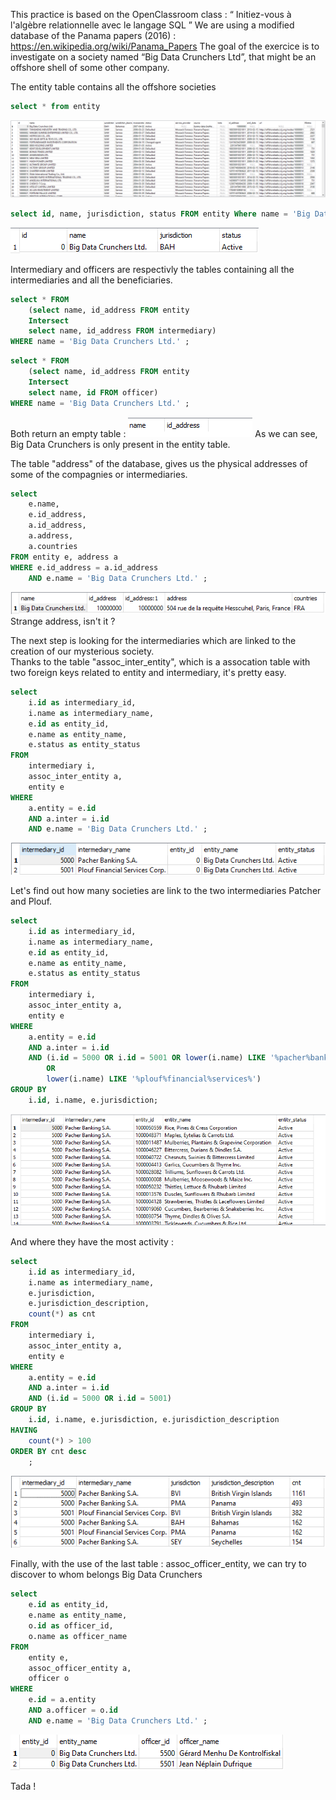 This practice is based on the OpenClassroom class : “ Initiez-vous à l'algèbre relationnelle avec le langage SQL ”
We are using a modified database of the Panama papers (2016) : https://en.wikipedia.org/wiki/Panama_Papers
The goal of the exercice is to investigate on a society named “Big Data Crunchers Ltd”, that might be an offshore shell of some other company.


The entity table contains all the offshore societies

```SQL
select * from entity
```
![](https://github.com/Condefruit/Code/blob/main/SQL/tables/table_a01.png)

```SQL
select id, name, jurisdiction, status FROM entity Where name = 'Big Data Crunchers Ltd.' ;
```
![](https://github.com/Condefruit/Code/blob/main/SQL/tables/table_a02.png)

Intermediary and officers are respectivly the tables containing all the intermediaries and all the beneficiaries.

```SQL
select * FROM
    (select name, id_address FROM entity
    Intersect
    select name, id_address FROM intermediary)
WHERE name = 'Big Data Crunchers Ltd.' ;
```
```SQL
select * FROM
    (select name, id_address FROM entity
    Intersect
    select name, id FROM officer)
WHERE name = 'Big Data Crunchers Ltd.' ;
```
Both return an empty table :
![](https://github.com/Condefruit/Code/blob/main/SQL/tables/table_a03.png)
As we can see, Big Data Crunchers is only present in the entity table.

The table "address" of the database, gives us the physical addresses of some of the compagnies or intermediaries.

```SQL
select 
    e.name,
    e.id_address,
    a.id_address,
    a.address,
    a.countries
FROM entity e, address a
WHERE e.id_address = a.id_address 
    AND e.name = 'Big Data Crunchers Ltd.' ; 
```
![](https://github.com/Condefruit/Code/blob/main/SQL/tables/table_a04.png)  
Strange address, isn't it ?

The next step is looking for the intermediaries which are linked to the creation of our mysterious society.  
Thanks to the table "assoc_inter_entity", which is a assocation table with two foreign keys related to entity and intermediary, it's pretty easy.

```SQL
select
    i.id as intermediary_id,
    i.name as intermediary_name,
    e.id as entity_id,
    e.name as entity_name,
    e.status as entity_status
FROM 
    intermediary i,
    assoc_inter_entity a,
    entity e
WHERE
    a.entity = e.id
    AND a.inter = i.id
    AND e.name = 'Big Data Crunchers Ltd.' ;
```

![](https://github.com/Condefruit/Code/blob/main/SQL/tables/table_a042.png)

Let's find out how many societies are link to the two intermediaries Patcher and Plouf.  

```SQL
select
    i.id as intermediary_id,
    i.name as intermediary_name,
    e.id as entity_id,
    e.name as entity_name,
    e.status as entity_status
FROM 
    intermediary i,
    assoc_inter_entity a,
    entity e
WHERE 
    a.entity = e.id 
    AND a.inter = i.id 
    AND (i.id = 5000 OR i.id = 5001 OR lower(i.name) LIKE '%pacher%banking%'
        OR
        lower(i.name) LIKE '%plouf%financial%services%')
GROUP BY 
    i.id, i.name, e.jurisdiction;
```

![](https://github.com/Condefruit/Code/blob/main/SQL/tables/table_a05.png)

And where they have the most activity :


```SQL
select
    i.id as intermediary_id,
    i.name as intermediary_name,
    e.jurisdiction,
    e.jurisdiction_description,
    count(*) as cnt
FROM 
    intermediary i,
    assoc_inter_entity a,
    entity e
WHERE 
    a.entity = e.id 
    AND a.inter = i.id 
    AND (i.id = 5000 OR i.id = 5001) 
GROUP BY 
    i.id, i.name, e.jurisdiction, e.jurisdiction_description
HAVING
    count(*) > 100
ORDER BY cnt desc
    ;
```

![](https://github.com/Condefruit/Code/blob/main/SQL/tables/table_a07.png)

Finally, with the use of the last table : assoc_officer_entity, we can try to discover to whom belongs Big Data Crunchers

```SQL
select
    e.id as entity_id,
    e.name as entity_name,
    o.id as officer_id,
    o.name as officer_name
FROM 
    entity e,
    assoc_officer_entity a,
    officer o
WHERE
    e.id = a.entity 
    AND a.officer = o.id
    AND e.name = 'Big Data Crunchers Ltd.' ;
```

![](https://github.com/Condefruit/Code/blob/main/SQL/tables/table_a08.png)

Tada !
